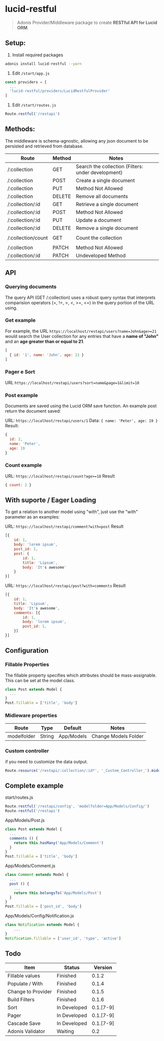 # lucid-restful
> Adonis Provider/Middleware package to create **RESTful API for Lucid ORM**.

## Setup:

1. Install required packages
```bash
adonis install lucid-restful --yarn
```

1. Edit `/start/app.js`
```js
const providers = [
  ...
  'lucid-restful/providers/LucidRestfulProvider'
]
```

1. Edit `/start/routes.js`
```js
Route.restful('/restapi')
```

## Methods:
The middleware is schema-agnostic, allowing any json document to be persisted and retrieved from database.

| Route            | Method | Notes                       |
| ---------------- | ------ | --------------------------- |
| /:collection     | GET    | Search the collection (Filters: under development) |
| /:collection     | POST   | Create a single document    |
| /:collection     | PUT    | Method Not Allowed          |
| /:collection     | DELETE | Remove all documents        |
| /:collection/:id | GET    | Retrieve a single document  |
| /:collection/:id | POST   | Method Not Allowed          |
| /:collection/:id | PUT    | Update a document           |
| /:collection/:id | DELETE | Remove a single document    |
|                  |        |                             |
| /:collection/count | GET    | Count the collection      |
|                  |        |                             |
| /:collection     | PATCH  | Method Not Allowed          |
| /:collection/:id | PATCH  | Undeveloped Method          |

## API

### Querying documents
The query API (GET /:collection) uses a robust query syntax that interprets comparision operators (=, !=, >, <, >=, <=) in the query portion of the URL using.

### Get example
For example, the URL `https://localhost/restapi/users?name=John&age>=21` would search the User collection for any entries that have a **name of "John"** and an **age greater than or equal to 21**.

```js
[
  { id: '1', name: 'John', age: 21 }
]
```

### Pager e Sort
URL `https://localhost/restapi/users?sort=name&page=1&limit=10`


### Post example
Documents are saved using the Lucid ORM save function.
An example post return the document saved:

URL: `https://localhost/restapi/users/1`
Data: `{ name: 'Peter', age: 19 }`
Result:
```js
{
  id: 2,
  name: 'Peter',
  age: 19
}

```

### Count example

URL: `https://localhost/restapi/count?age>=18`
Result
```js
{ count: 2 }
```

## With suporte / Eager Loading

To get a relation to another model using "with", just use the "with" parameter as an examples:

URL: `https://localhost/restapi/comment?with=post`
Result
```js
[{ 
	id: 1,
	body: 'lorem ipsum',
	post_id: 1,
	post: {
		id: 1,
		title: 'Lipsum',
		body: 'It's awesome'
	} 
}]
```

URL: `https://localhost/restapi/post?with=comments`
Result
```js
[{
	id: 1,
	title: 'Lipsum',
	body: 'It's awesome',
	comments: [{
		id: 1,
		body: 'lorem ipsum',
		post_id: 1,
	}]
}]
```

## Configuration

### Fillable Properties

The fillable property specifies which attributes should be mass-assignable. 
This can be set at the model class.

```js
class Post extends Model {
  ...
}
Post.fillable = ['title', 'body']

```

### Midleware properties

| Route         | Type   | Default    | Notes                |
| ------------- | ------ | ---------- | -------------------- |
| modelfolder   | String | App/Models | Change Models Folder |


### Custom controller

if you need to customize the data output.

```js
Route.resource('/restapi/:collection/:id*', '_Custom_Controller_').middleware(['lucid-restful'])
```

## Complete example

start/routes.js
```js
Route.restful('/restapi/config', 'modelfolder=App/Models/Config/')
Route.restful('/restapi')
```

App/Models/Post.js
```js
class Post extends Model {
  ...
  comments () {
    return this.hasMany('App/Models/Comment')
  }
}
Post.fillable = ['title', 'body']

```

App/Models/Comment.js
```js
class Comment extends Model {
  ...
  post () {
    ...
    return this.belongsTo('App/Models/Post')
  }
}
Post.fillable = ['post_id', 'body']

```

App/Models/Config/Notification.js
```js
class Notification extends Model {
    ...
}
Notification.fillable = ['user_id', 'type', 'active']
```

## Todo

| Item               | Status           | Version   |
| ------------------ | ---------------- | --------- |
| Fillable values    | Finished         | 0.1.2     |
| Populate / With    | Finished         | 0.1.4     |
| Change to Provider | Finished         | 0.1.5     |
| Build Filters      | Finished         | 0.1.6     |
| Sort               | In Developed     | 0.1.[7-9] |
| Pager              | In Developed     | 0.1.[7-9] |
| Cascade Save       | In Developed     | 0.1.[7-9] |
| Adonis Validator   | Waiting          | 0.2       |


